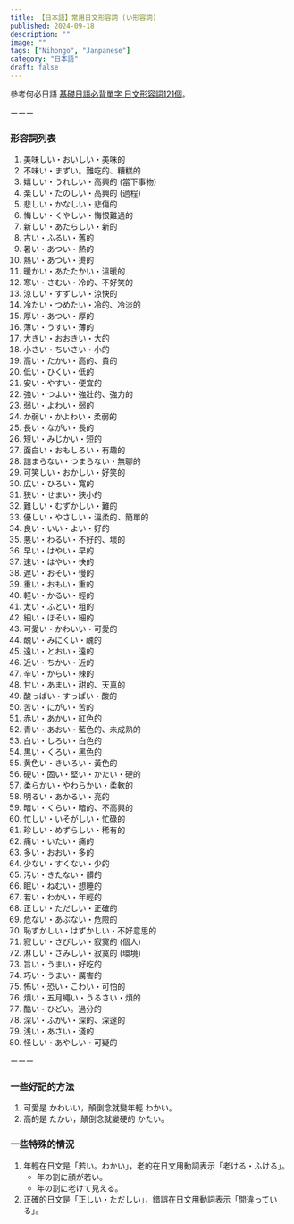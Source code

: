 ```yaml
---
title: 【日本語】常用日文形容詞 (い形容詞)
published: 2024-09-18
description: ""
image: ""
tags: ["Nihongo", "Janpanese"]
category: "日本語"
draft: false
---
```


參考何必日語 [基礎日語必背單字 日文形容詞121個](https://www.youtube.com/watch?v=1EJOfwZ-1Oc)。

ーーー

### 形容詞列表

1. 美味しい・おいしい・美味的
2. 不味い・まずい。難吃的、糟糕的
3. 嬉しい・うれしい・高興的 (當下事物)
4. 楽しい・たのしい・高興的 (過程)
5. 悲しい・かなしい・悲傷的
6. 悔しい・くやしい・悔恨難過的
7. 新しい・あたらしい・新的
8. 古い・ふるい・舊的
9. 暑い・あつい・熱的
10. 熱い・あつい・燙的
11. 暖かい・あたたかい・溫暖的
12. 寒い・さむい・冷的、不好笑的
13. 涼しい・すずしい・涼快的
14. 冷たい・つめたい・冷的、冷淡的
15. 厚い・あつい・厚的
16. 薄い・うすい・薄的
17. 大きい・おおきい・大的
18. 小さい・ちいさい・小的
19. 高い・たかい・高的、貴的
20. 低い・ひくい・低的
21. 安い・やすい・便宜的
22. 強い・つよい・強壯的、強力的
23. 弱い・よわい・弱的
24. か弱い・かよわい・柔弱的
25. 長い・ながい・長的
26. 短い・みじかい・短的
27. 面白い・おもしろい・有趣的
28. 詰まらない・つまらない・無聊的
29. 可笑しい・おかしい・好笑的
30. 広い・ひろい・寬的
31. 狭い・せまい・狹小的
32. 難しい・むずかしい・難的
33. 優しい・やさしい・溫柔的、簡單的
34. 良い・いい・よい・好的
35. 悪い・わるい・不好的、壞的
36. 早い・はやい・早的
37. 速い・はやい・快的
38. 遅い・おそい・慢的
39. 重い・おもい・重的
40. 軽い・かるい・輕的
41. 太い・ふとい・粗的
42. 細い・ほそい・細的
43. 可愛い・かわいい・可愛的
44. 醜い・みにくい・醜的
45. 遠い・とおい・遠的
46. 近い・ちかい・近的 
47. 辛い・からい・辣的
48. 甘い・あまい・甜的、天真的
49. 酸っぱい・すっぱい・酸的
50. 苦い・にがい・苦的
51. 赤い・あかい・紅色的
52. 青い・あおい・藍色的、未成熟的
53. 白い・しろい・白色的
54. 黒い・くろい・黑色的
55. 黄色い・きいろい・黃色的
56. 硬い・固い・堅い・かたい・硬的
57. 柔らかい・やわらかい・柔軟的
58. 明るい・あかるい・亮的
59. 暗い・くらい・暗的、不高興的
60. 忙しい・いそがしい・忙碌的
61. 珍しい・めずらしい・稀有的
62. 痛い・いたい・痛的
63. 多い・おおい・多的
64. 少ない・すくない・少的
65. 汚い・きたない・髒的
66. 眠い・ねむい・想睡的
67. 若い・わかい・年輕的
68. 正しい・ただしい・正確的
69. 危ない・あぶない・危險的
70. 恥ずかしい・はずかしい・不好意思的
71. 寂しい・さびしい・寂寞的 (個人)
72. 淋しい・さみしい・寂寞的 (環境)
73. 旨い・うまい・好吃的
74. 巧い・うまい・厲害的
75. 怖い・恐い・こわい・可怕的
76. 煩い・五月蠅い・うるさい・煩的
77. 酷い・ひどい。過分的
78. 深い・ふかい・深的、深邃的
79. 浅い・あさい・淺的
80. 怪しい・あやしい・可疑的

ーーー

### 一些好記的方法

1. 可愛是 かわいい，顛倒念就變年輕 わかい。
2. 高的是 たかい，顛倒念就變硬的 かたい。

### 一些特殊的情況

1. 年輕在日文是「若い。わかい」，老的在日文用動詞表示「老ける・ふける」。
   - 年の割に顔が若い。
   - 年の割に老けて見える。
2. 正確的日文是「正しい・ただしい」，錯誤在日文用動詞表示「間違っている」。
